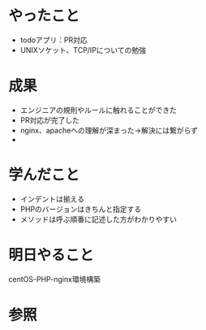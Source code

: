 # やったこと

- todoアプリ：PR対応
- UNIXソケット、TCP/IPについての勉強



# 成果

- エンジニアの規則やルールに触れることができた
- PR対応が完了した
- nginx、apacheへの理解が深まった→解決には繋がらず
- 

# 学んだこと

- インデントは揃える
- PHPのバージョンはきちんと指定する
- メソッドは呼ぶ順番に記述した方がわかりやすい



# 明日やること

centOS-PHP-nginx環境構築



# 参照